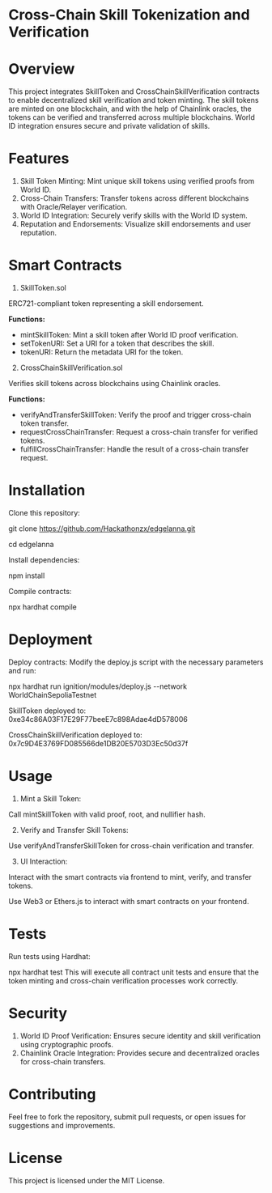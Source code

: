 # Cross-Chain Skill Tokenization and Verification

# Overview

This project integrates SkillToken and CrossChainSkillVerification contracts to enable decentralized skill verification and token minting. The skill tokens are minted on one blockchain, and with the help of Chainlink oracles, the tokens can be verified and transferred across multiple blockchains. World ID integration ensures secure and private validation of skills.

# Features
1. Skill Token Minting: Mint unique skill tokens using verified proofs from World ID.
2. Cross-Chain Transfers: Transfer tokens across different blockchains with Oracle/Relayer verification.
3. World ID Integration: Securely verify skills with the World ID system.
4. Reputation and Endorsements: Visualize skill endorsements and user reputation.

# Smart Contracts
1. SkillToken.sol

  ERC721-compliant token representing a skill endorsement.

**Functions:**

- mintSkillToken: Mint a skill token after World ID proof verification.
- setTokenURI: Set a URI for a token that describes the skill.
- tokenURI: Return the metadata URI for the token.

2. CrossChainSkillVerification.sol

  Verifies skill tokens across blockchains using Chainlink oracles.

**Functions:**
- verifyAndTransferSkillToken: Verify the proof and trigger cross-chain token transfer.
- requestCrossChainTransfer: Request a cross-chain transfer for verified tokens.
- fulfillCrossChainTransfer: Handle the result of a cross-chain transfer request.

# Installation

Clone this repository:

git clone https://github.com/Hackathonzx/edgelanna.git

cd edgelanna

Install dependencies:

npm install

Compile contracts:

npx hardhat compile

# Deployment

Deploy contracts: Modify the deploy.js script with the necessary parameters and run:

npx hardhat run ignition/modules/deploy.js --network WorldChainSepoliaTestnet

SkillToken deployed to: 0xe34c86A03F17E29F77beeE7c898Adae4dD578006

CrossChainSkillVerification deployed to: 0x7c9D4E3769FD085566de1DB20E5703D3Ec50d37f

# Usage

1. Mint a Skill Token:

Call mintSkillToken with valid proof, root, and nullifier hash.

2. Verify and Transfer Skill Tokens:

Use verifyAndTransferSkillToken for cross-chain verification and transfer.

3. UI Interaction:

Interact with the smart contracts via frontend to mint, verify, and transfer tokens.

Use Web3 or Ethers.js to interact with smart contracts on your frontend.

# Tests
Run tests using Hardhat:

npx hardhat test
This will execute all contract unit tests and ensure that the token minting and cross-chain verification processes work correctly.

# Security
1. World ID Proof Verification: Ensures secure identity and skill verification using cryptographic proofs.
2. Chainlink Oracle Integration: Provides secure and decentralized oracles for cross-chain transfers.

# Contributing

Feel free to fork the repository, submit pull requests, or open issues for suggestions and improvements.

# License

This project is licensed under the MIT License.

